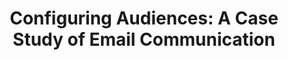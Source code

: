 ---
layout: publication
title: "Configuring Audiences: A Case Study of Email Communication"
authors:
  - { id: 'justinez', tag: '' }
  - { id: 'jamiep', tag: '' }
  - { id: 'susand', tag: '' }
  - { id: 'erich', tag: '' }
permalink: "/research/audience_configurations"
website: "/research/audience_configurations"
pdflink: "/papers/audience-configurations.pdf"
venue: Proceedings of CSCW, 2020. To appear.
---